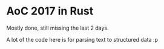 # AoC 2017 in Rust

Mostly done, still missing the last 2 days.

A lot of the code here is for parsing text to structured data :p